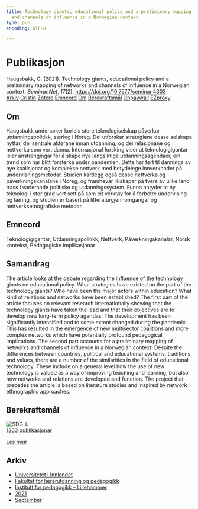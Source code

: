 ```yaml
---
title: Technology giants, educational policy and a preliminary mapping of networks
  and channels of influence in a Norwegian context
type: pub
encoding: UTF-8

---
```

<h1>Publikasjon</h1>
<article id="csl-bib-container-6XJ3LT92" class="csl-bib-container">
  <div class="csl-bib-body"> <div class="csl-entry">Haugsbakk, G. (2021). Technology giants, educational policy and a preliminary mapping of networks and channels of influence in a Norwegian context. <i>Seminar.Net</i>, <i>17</i>(2). <a href="https://doi.org/10.7577/seminar.4303">https://doi.org/10.7577/seminar.4303</a></div> </div>
  <div class="csl-bib-buttons">
    <a href="#taxonomy-article-6XJ3LT92" alt="archive" class="csl-bib-button">Arkiv</a>
    <a href="https://app.cristin.no/results/show.jsf?id=1930839" alt="Cristin" class="csl-bib-button">Cristin</a>
    <a href="http://zotero.org/groups/5881554/items/6XJ3LT92" alt="Zotero" class="csl-bib-button">Zotero</a>
    <a href="#keywords-article-6XJ3LT92" alt="keywords" class="csl-bib-button">Emneord</a>
    <a href="#about-article-6XJ3LT92" alt="about_pub" class="csl-bib-button">Om</a>
    <a href="#sdg-article-6XJ3LT92" alt="sdg" class="csl-bib-button">Berekraftsmål</a>
    <a href="https://journals.oslomet.no/index.php/seminar/article/download/4303/4085" alt="Unpaywall" class="csl-bib-button">Unpaywall</a>
    <a href="https://journals.oslomet.no/index.php/seminar/article/download/4303/4085" alt="EZproxy" class="csl-bib-button">EZproxy</a>
  </div>
  <div id="csl-bib-meta-container-6XJ3LT92"></div>
</article>
<div id="csl-bib-meta-6XJ3LT92" class="csl-bib-meta">
  <article id="about-article-6XJ3LT92" class="about_pub-article">
    <h1>Om</h1>
    Haugsbakk undersøker korleis store teknologiselskap påverkar utdanningspolitikk, særleg i Noreg. Dei utforskar strategiane desse selskapa nyttar, dei sentrale aktørane innan utdanning, og dei relasjonane og nettverka som vert danna. Internasjonal forsking viser at teknologigigantar leier anstrengingar for å skape nye langsiktige utdanningsagendaer, ein trend som har blitt forsterka under pandemien. Dette har ført til danninga av nye koalisjonar og komplekse nettverk med betydelege innverknader på undervisningsmetodar. Studien kartlegg også desse nettverka og påverkningskanalane i Noreg, og framhevar likskapar på tvers av ulike land trass i varierande politiske og utdanningssystem. Funna antyder at ny teknologi i stor grad vert sett på som eit verktøy for å forbetre undervising og læring, og studien er basert på litteraturgjennomgangar og nettverksetnografiske metodar.
  </article>
  <article id="keywords-article-6XJ3LT92" class="keywords-article">
    <h1>Emneord</h1>
    Teknologigigantar, Utdanningspolitikk, Nettverk, Påverkningskanalar, Norsk kontekst, Pedagogiske implikasjonar
  </article>
  <article id="abstract-article-6XJ3LT92" class="abstract-article">
    <h1>Samandrag</h1>
    The article looks at the debate regarding the influence of the technology giants on educational policy. What strategies have existed on the part of the technology giants? Who have been the major actors within education? What kind of relations and networks have been established? The first part of the article focuses on relevant research internationally showing that the technology giants have taken the lead and that their objectives are to develop new long-term policy agendas. The development has been significantly intensified and to some extent changed during the pandemic. This has resulted in the emergence of new multisector coalitions and more complex networks which have potentially profound pedagogical implications. The second part accounts for a preliminary mapping of networks and channels of influence in a Norwegian context. Despite the differences between countries, political and educational systems, traditions and values, there are a number of the similarities in the field of educational technology. These include on a general level how the use of new technology is valued as a way of improving teaching and learning, but also how networks and relations are developed and function. The project that precedes the article is based on literature studies and inspired by network ethnographic approaches.
  </article>
  <article id="sdg-article-6XJ3LT92" class="sdg-article">
    <h1>Berekraftsmål</h1>
    <div class="sdg-container"><div id="sdg4" class="sdg">
        <img src="{{< params subfolder >}}images/sdg/sdg04_nn.png" class="image" alt="SDG 4">
        <div class="sdg-overlay">
          <a href="{{< params subfolder >}}nn/archive/?sdg=4#archive" class="sdg-publication-count"><span>1363</span> publikasjonar</a>
          <p><a href="https://fn.no/om-fn/fns-baerekraftsmaal/god-utdanning?lang=nno-NO" class="sdg-read-more">Les meir</a></p>
        </div>
      </div></div>
  </article>
  <article id="taxonomy-article-6XJ3LT92" class="taxonomy-article">
    <h1>Arkiv</h1>
    <ul>
      <li><a href="{{< params subfolder >}}nn/archive/?key=3DCRN523">Universitetet i Innlandet</a></li>
      <li><a href="{{< params subfolder >}}nn/archive/?key=WYNZA47F">Fakultet for lærerutdanning og pedagogikk</a></li>
      <li><a href="{{< params subfolder >}}nn/archive/?key=L8MA547R">Institutt for pedagogikk – Lillehammer</a></li>
      <li><a href="{{< params subfolder >}}nn/archive/?key=MD94ZHP9">2021</a></li>
      <li><a href="{{< params subfolder >}}nn/archive/?key=ADK83USF">September</a></li>
    </ul>
  </article>
</div>
